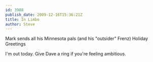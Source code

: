 ```yaml
---
id: 3908
publish_date: 2009-12-16T15:36:21Z
title: In Limbo
author: Steve
---
```

  
Mark sends all his Minnesota pals (and his "outsider" Frenz) Holiday Greetings

I'm out today. Give Dave a ring if you're feeling ambitious.